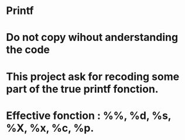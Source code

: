 # Printf

# Do not copy wihout anderstanding the code
# This project ask for recoding some part of the true printf fonction.
# Effective fonction : %%, %d, %s, %X, %x, %c, %p.
